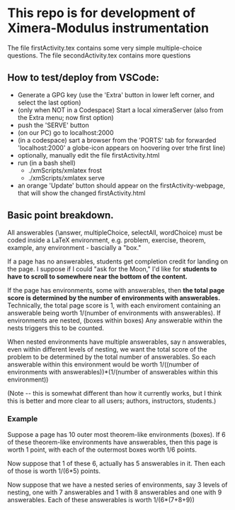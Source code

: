 # This repo is for development of Ximera-Modulus instrumentation

The file firstActivity.tex contains some very simple multiple-choice questions.
The file secondActivity.tex contains more questions


## How to test/deploy from VSCode:

* Generate a GPG key (use the 'Extra' button in lower left corner, and  select the last option)
* (only when NOT in a Codespace) Start a local ximeraServer (also from the Extra menu; now first option)
* push the 'SERVE' button
* (on our PC) go to localhost:2000
* (in a codespace) sart a browser from the 'PORTS' tab for forwarded 'localhost:2000' a globe-icon appears on hoovering over trhe first line)
* optionally, manually edit the file firstActivity.html
* run (in a bash shell)
   * ./xmScripts/xmlatex frost
   * ./xmScripts/xmlatex serve
* an orange 'Update' button should appear on the firstActivity-webpage, that will show the changed firstActivity.html


## Basic point breakdown.

All answerables (\answer, multipleChoice, selectAll, wordChoice) must be coded inside a LaTeX environment, e.g. problem, exercise, theorem, example, any environment - bascially a "box."

If a page has no answerables, students get completion credit for landing on the page. I suppose if I could "ask for the Moon," I'd like for **students to have to scroll to somewhere near the bottom of the content.** 


If the page has environments, some with answerables, then
**the total page score is determined by the number of environments with answerables.**
Technically, the total page score is 1, with each enviroment containing an answerable being worth 1/(number of environments with answerables). If environments are nested, (boxes within boxes) Any answerable within the nests triggers this to be counted. 


When nested environments have multiple answerables, say n answerables, even within different levels of nesting, we want the total score of the problem to be determined by the total number of answerables. So each answerable within this environment would be worth 1/((number of environments with answerables))*(1/(number of answerables within this environment))

(Note -- this is somewhat different than how it currently works, but I think this is better and more clear to all users; authors, instructors, students.)

### Example

Suppose a page has 10 outer most theorem-like environments (boxes). If 6 of these theorem-like environments have answerables, then this page is worth 1 point, with each of the outermost boxes worth 1/6 points. 

Now suppose that 1 of these 6, actually has 5 answerables in it. Then each of those is worth
1/(6*5) points. 

Now suppose that we have a nested series of environments, say 3 levels of nesting, one with 7 answerables and 1 with 8 answerables and one with 9 answerables. Each of these answerables is worth
1/(6*(7+8+9))




 
